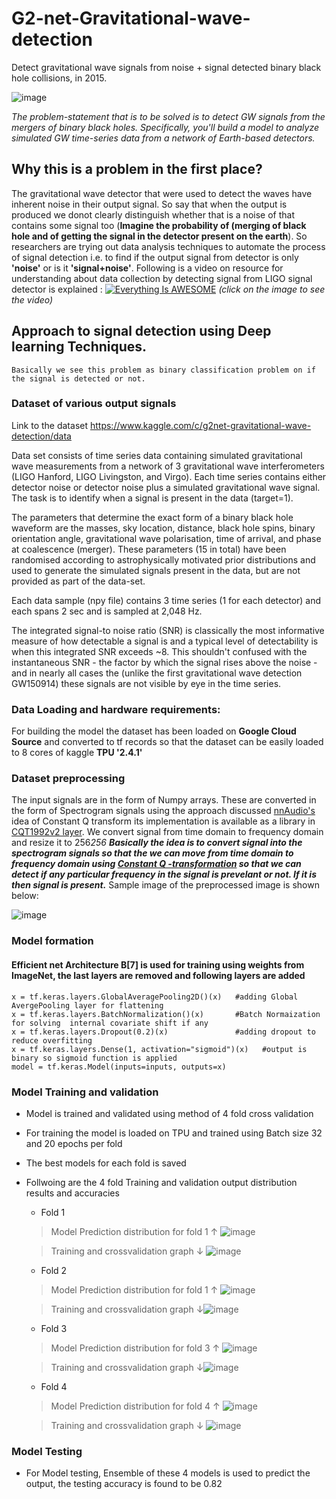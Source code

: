# G2-net-Gravitational-wave-detection
Detect gravitational wave signals from noise + signal detected binary black hole collisions, in 2015.

![image](https://user-images.githubusercontent.com/45662797/132451995-bd1b05ae-53ef-4a8a-8555-c71d189897d2.png)

*The problem-statement that is to be solved is to detect GW signals from the mergers of binary black holes. Specifically, you'll build a model to analyze simulated GW time-series data from a network of Earth-based detectors.*

## Why this is a problem in the first place?
The gravitational wave detector that were used to detect the waves have inherent noise in their output signal. So say that when the output is produced we donot clearly distinguish whether that is a noise of that contains some signal too (**Imagine the probability of (merging of black hole and of getting the signal in the detector present on the earth**).
So researchers are trying out data analysis techniques to automate the process of signal detection i.e. to find if the output signal from detector is only **'noise'** or is it **'signal+noise'**.
Following is a video on resource for understanding about data collection by detecting signal from LIGO signal detector is explained :
[![Everything Is AWESOME](https://user-images.githubusercontent.com/45662797/132456307-31920ee2-4662-495c-916f-930003ec4406.png)](https://www.youtube.com/watch?v=B4XzLDM3Py8 "LIGO")
 *(click on the image to see the video)*
## Approach to signal detection using Deep learning Techniques.
    Basically we see this problem as binary classification problem on if the signal is detected or not.
### Dataset of various output signals 
  Link to the dataset https://www.kaggle.com/c/g2net-gravitational-wave-detection/data
  
  Data set consists of time series data containing simulated gravitational wave measurements from a network of 3 gravitational wave interferometers (LIGO Hanford, LIGO Livingston, and Virgo). Each time series contains either detector noise or detector noise plus a simulated gravitational wave signal. The task is to identify when a signal is present in the data (target=1).

The parameters that determine the exact form of a binary black hole waveform are the masses, sky location, distance, black hole spins, binary orientation angle, gravitational wave polarisation, time of arrival, and phase at coalescence (merger). These parameters (15 in total) have been randomised according to astrophysically motivated prior distributions and used to generate the simulated signals present in the data, but are not provided as part of the data-set.

Each data sample (npy file) contains 3 time series (1 for each detector) and each spans 2 sec and is sampled at 2,048 Hz.

The integrated signal-to noise ratio (SNR) is classically the most informative measure of how detectable a signal is and a typical level of detectability is when this integrated SNR exceeds ~8. This shouldn't confused with the instantaneous SNR - the factor by which the signal rises above the noise - and in nearly all cases the (unlike the first gravitational wave detection GW150914) these signals are not visible by eye in the time series.

### Data Loading and hardware requirements:
For building the model the dataset has been loaded on **Google Cloud Source** and converted to tf records so that the dataset can be easily loaded to 8 cores of kaggle **TPU '2.4.1'**
### Dataset preprocessing
The input signals are in the form of Numpy arrays. These are converted in the form of Spectrogram signals using the approach discussed [nnAudio's](https://github.com/KinWaiCheuk/nnAudio) idea of Constant Q transform its implementation is available as a library in  [CQT1992v2 layer](https://kinwaicheuk.github.io/nnAudio/_autosummary/nnAudio.Spectrogram.CQT1992v2.html?highlight=cqt1992v2#nnAudio.Spectrogram.CQT1992v2).
We convert signal from time domain to frequency domain and resize it to 256*256
**Basically the idea is to convert signal into the spectrogram signals so that the we can move from time domain to frequency domain using [Constant Q -transformation](https://en.wikipedia.org/wiki/Constant-Q_transform) so that we can detect if any particular frequency in the signal is prevelant or not. If it is then signal is present.***
Sample image of the preprocessed image is shown below:

![image](https://user-images.githubusercontent.com/45662797/132473080-4dc989e1-10b5-4b79-b744-16ae8a95f441.png)

### Model formation 
#### Efficient net Architecture B[7] is used for training using weights from ImageNet, the last layers are removed and following layers are added
    
    x = tf.keras.layers.GlobalAveragePooling2D()(x)   #adding Global AvergePooling layer for flattening
    x = tf.keras.layers.BatchNormalization()(x)       #Batch Normaization for solving  internal covariate shift if any
    x = tf.keras.layers.Dropout(0.2)(x)               #adding dropout to reduce overfitting 
    x = tf.keras.layers.Dense(1, activation="sigmoid")(x)   #output is binary so sigmoid function is applied
    model = tf.keras.Model(inputs=inputs, outputs=x)
### Model Training and validation
   * Model is trained and validated using method of 4 fold cross validation
   * For training the model is loaded on TPU and trained using Batch size 32 and 20 epochs per fold
   * The best models for each fold is saved
   * Follwoing are the 4 fold Training and validation output distribution results and accuracies 
      * Fold 1
      > Model Prediction distribution for fold 1 ↑ ![image](https://user-images.githubusercontent.com/45662797/132477413-25706cca-b766-4fca-a9df-2bee79019229.png)
      
      > Training and crossvalidation graph ↓ ![image](https://user-images.githubusercontent.com/45662797/132477616-cf6e057a-e226-43e8-83e3-f5cac5fde1ee.png)
       * Fold 2
      > Model Prediction distribution for fold 1 ↑ ![image](https://user-images.githubusercontent.com/45662797/132478210-0e321e6a-575a-456f-997c-9a5089f201ee.png)
      
      > Training and crossvalidation graph ↓![image](https://user-images.githubusercontent.com/45662797/132478252-627ca2df-474b-46d2-9831-38b258f733a8.png)
      * Fold 3
      > Model Prediction distribution for fold 3 ↑ ![image](https://user-images.githubusercontent.com/45662797/132478359-2e11c7d7-225f-47cc-bfd1-de0bd3762d86.png)
      
      > Training and crossvalidation graph ↓![image](https://user-images.githubusercontent.com/45662797/132478390-b6e57b38-dd24-44d1-8c2f-97a009bb2c6e.png)
      * Fold 4
      > Model Prediction distribution for fold 4 ↑
       ![image](https://user-images.githubusercontent.com/45662797/132478531-8b903295-84ba-43ad-a178-6078ae89390a.png)
       
      >  Training and crossvalidation graph ↓
       ![image](https://user-images.githubusercontent.com/45662797/132478572-bcd0f610-fd53-4486-b6ed-5aa45020121c.png)
   
### Model Testing 
   * For Model testing, Ensemble of these 4 models is used to predict the output, the testing accuracy is found to be 0.82
